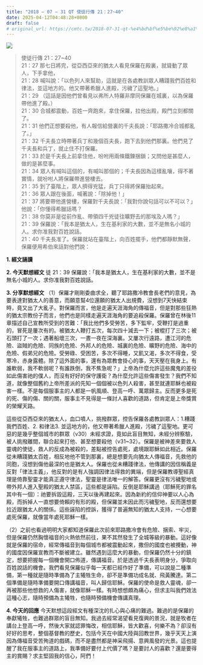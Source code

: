 ```yaml
---
title: "2018 – 07 – 31 QT 使徒行傳 21：27~40"
date: 2025-04-12T04:48:28+0800
draft: false
# original_url: https://cmtc.tw/2018-07-31-qt-%e4%bd%bf%e5%be%92%e8%a1%8c%e5%82%b3-21%ef%bc%9a2740
---
```


![](/images/qt.jpg)
> 使徒行傳 21：27\~40  
> 21：27 那七日將完，從亞西亞來的猶太人看見保羅在殿裏，就聳動了眾人，下手拿他，  
> 21：28 喊叫說：「以色列人來幫助，這就是在各處教訓眾人糟踐我們百姓和律法，並這地方的。他又帶著希臘人進殿，污穢了這聖地。」  
> 21：29 （這話是因他們曾看見以弗所人特羅非摩同保羅在城裏，以為保羅帶他進了殿。）  
> 21：30 合城都震動，百姓一齊跑來，拿住保羅，拉他出殿，殿門立刻都關了。  
> 21：31 他們正想要殺他，有人報信給營裏的千夫長說：「耶路撒冷合城都亂了。」  
> 21：32 千夫長立時帶著兵丁和幾個百夫長，跑下去到他們那裏。他們見了千夫長和兵丁，就止住不打保羅。  
> 21：33 於是千夫長上前拿住他，吩咐用兩條鐵鍊捆鎖；又問他是甚麼人，做的是甚麼事。  
> 21：34 眾人有喊叫這個的，有喊叫那個的；千夫長因為這樣亂嚷，得不著實情，就吩咐人將保羅帶進營樓去。  
> 21：35 到了臺階上，眾人擠得兇猛，兵丁只得將保羅抬起來。  
> 21：36 眾人跟在後面，喊著說：「除掉他！」  
> 21：37 將要帶他進營樓，保羅對千夫長說：「我對你說句話可以不可以？」他說：「你懂得希臘話嗎？  
> 21：38 你莫非是從前作亂、帶領四千兇徒往曠野去的那埃及人嗎？」  
> 21：39 保羅說：「我本是猶太人，生在基利家的大數，並不是無名小城的人。求你准我對百姓說話。  
> 21：40 千夫長准了。保羅就站在臺階上，向百姓擺手，他們都靜默無聲，保羅便用希伯來話對他們說：

**1. 經文誦讀**

**2.  今天默想經文**
徒 21：39 保羅說：「我本是猶太人，生在基利家的大數，並不是無名小城的人。求你准我對百姓說話。

**3. 分享默想經文**
（1）保羅才剛剛委曲求全，聽了耶路撒冷教會長老們的意見，為要表達對猶太人的善意，而願意幫4位還願的猶太人出規費，沒想到7天快結束時，竟又出了大亂子。對保羅而言，他是走遍天涯海角的傳福音，但是對那些狂熱的猶太宗教份子而言，他們也是同樣走遍天涯海角的要追殺保羅。保羅曾在林後11章描述自己宣教所受到的苦難：「我比他們多受勞苦，多下監牢，受鞭打是過重的，冒死是屢次有的。被猶太人鞭打五次，每次四十減去一下；被棍打了三次；被石頭打了一次；遇著船壞三次，一晝一夜在深海裏。又屢次行遠路，遭江河的危險、盜賊的危險、同族的危險、外邦人的危險、城裏的危險、曠野的危險、海中的危險、假弟兄的危險。受勞碌、受困苦，多次不得睡，又飢又渴，多次不得食，受寒冷，赤身露體。除了這外面的事，還有為眾教會掛心的事，天天壓在我身上。有誰軟弱，我不軟弱呢？有誰跌倒，我不焦急呢？」上帝為什麼允許這些魔鬼的差役如此傷害祂的僕人，而沒有好好的保守護衛？為什麼允許這些傷害發生？我們不知道，就像整個舊約上帝所差派的先知一個個被以色列人殺害，甚至就連耶穌也被殺害一樣。不是每個服事主的人都是一帆風順、登高一呼、萬眾歸主。反而更多是死的死、傷的傷、關的關，服事主不見得是一條討人喜歡的道路，但肯定是上帝獎賞的榮耀天路。

這些從亞西亞來的猶太人，血口噴人，挑撥群眾，控告保羅各處教訓眾人：1.糟踐我們百姓、2. 和律法3. 並這地方的，他又帶著希臘人進殿，污穢了這聖地。更可惡的是幾乎整個城市的群眾（v30）未經求證，竟如此盲目無知，未經分辨察驗，被人挑撥離間，聯合起來打他、甚至想要殺他（v31\~32）。保羅是被神差來要救人靈魂的使徒，救人的反成為被殺的，差點被控告處死，處境跟耶穌如此相近。保羅從未糟踐猶太百姓，相反地他不管到那裏，總是想要先向猶太人傳福音，先救他的同胞，沒想到傷他最深的也是猶太人。保羅也從未糟踐律法，他傳講的因信稱義是反對「律法主義」，他反對的是有人強調因律法得救的異端，但是保羅教導聖經真理是倚靠聖靈才能真正遵守律法，聖靈是律法唯一的解答。保羅更沒有污穢聖地或帶外邦人進入聖殿的猶太人禁區，這些都是誣陷。反倒是耶穌講過（耶穌死的罪名其中有一個）：祂要拆毀這殿，三天以後再建起來。因為新約的信仰神要以人心為殿，而拆掉人一直想要倚賴的有形的殿，但保羅並未因此而污穢聖地，反而還想要拉近跟猶太人的關係。這些誣陷的控訴，獲得了普遍無知的猶太人支持，一心想要處死保羅，就像當年處死耶穌一樣。

（2）之前也看過明明大家都知道保羅此次前來耶路撒冷會有危險、捆索、牢災，但是保羅仍然胸懷福音的火熱依然前往，果不其然發生了全城等級的暴動。這好像就是保羅的宿命，經常傳福音到每個城市都被震動起來，撒但的國度也被攪動，神的國度因保羅宣教而不斷被建立。雖然遇到這麼大的暴動，但保羅仍然十分的鎮定，想要把握每一個機會開口佈道，傳講福音。於是透過千夫長表明身分，爭取向百姓說話的機會。我們看見保羅似乎每一天都已經作好了準備，可以說是二種準備，第一種就是隨時準備為了主犧牲生命，卻不是準備功成名就、飛黃騰達。第二個準備是隨時準備要開口傳講福音，叫人歸信耶穌。保羅的使命是救人靈魂，卻一再被那些他想救的人傷害，就像耶穌一樣。有時想想頗為痛心，但求主叫我們效法這種心志，隨時預備為主犧牲，也隨時預備機會傳講真理。

**4. 今天的回應**
今天默想這段經文有種深沈的扎心與心痛的難過。難過的是保羅的奉獻犧牲，也難過群眾的盲目無知。我過去經常渴望看見復興的景況，就是牧者在講台上登高一呼，然後大家就認罪悔改，相信耶穌，皆大歡喜，何樂不為？卻沒有好好的思考，整個基督教的歷史，包括今天在中國大陸與回教世界，幾乎天天上演因為傳福音受苦殉道的戲碼，而不是盡然都是神采飛揚、意興風發的光景。這也提醒了我在服事主的道路上，我準備好要付上代價了嗎？是要討人的喜歡？還是要得主的賞賜？求主堅固我的信心，阿們！
